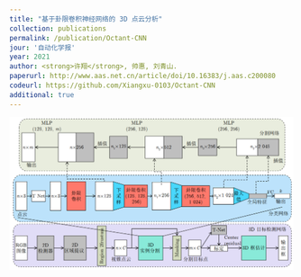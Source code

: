 ```yaml
---
title: "基于卦限卷积神经网络的 3D 点云分析"
collection: publications
permalink: /publication/Octant-CNN
jour: '自动化学报'
year: 2021
author: <strong>许翔</strong>, 帅惠, 刘青山.
paperurl: http://www.aas.net.cn/article/doi/10.16383/j.aas.c200080
codeurl: https://github.com/Xiangxu-0103/Octant-CNN
additional: true
---
```


![oxtant_cnn](images/octant_cnn.png)
